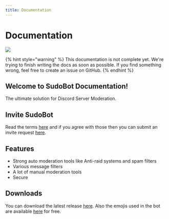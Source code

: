 ```yaml
---
title: Documentation
---
```


# Documentation

![](https://res.cloudinary.com/rakinar2/image/upload/v1659628446/SudoBot-new\_cvwphw.png)

{% hint style="warning" %}
This documentation is not complete yet. We're trying to finish writing the docs as soon as possible. If you find something wrong, feel free to create an issue on GitHub.
{% endhint %}

## Welcome to SudoBot Documentation!

The ultimate solution for Discord Server Moderation.

## Invite SudoBot

Read the terms [here](legal/terms.md) and if you agree with those then you can submit an invite request [here](https://forms.gle/943kW9q25MpKEwW26).

## Features

* Strong auto moderation tools like Anti-raid systems and spam filters
* Various message filters
* A lot of manual moderation tools
* Secure

## Downloads

You can download the latest release [here](https://github.com/onesoft-sudo/sudobot/releases/). Also the emojis used in the bot are available [here](https://www.onesoftnet.eu.org/downloads/sudo/emojis/) for free.
